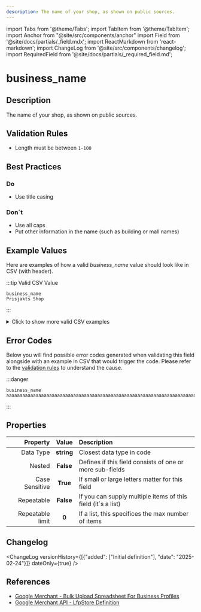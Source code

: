 ```yaml
---
description: The name of your shop, as shown on public sources.
---
```


import Tabs from '@theme/Tabs';
import TabItem from '@theme/TabItem';
import Anchor from "@site/src/components/anchor"
import Field from '@site/docs/partials/_field.mdx';
import ReactMarkdown from 'react-markdown';
import ChangeLog from '@site/src/components/changelog';
import RequiredField from '@site/docs/partials/_required_field.md';

# business_name

<RequiredField/>

## Description

The name of your shop, as shown on public sources.






## Validation Rules

- Length must be between `1-100`


## Best Practices


### Do

- Use title casing



### Don´t

- Use all caps
- Put other information in the name (such as building or mall names)




## Example Values

Here are examples of how a valid *business_name* value  should look like in CSV (with header).

:::tip Valid CSV Value

```csv
business_name
Prisjakts Shop
```

:::

<details>
  <summary>Click to show more valid CSV examples</summary>
  <div>

```csv
business_name
Prisjakts Shop
```

```csv
business_name
Elgiganten
```


  </div>
</details>

## Error Codes

Below you will find possible error codes generated when validating this field alongside with an example in CSV that would trigger the code. Please refer to the [validation rules](#validation-rules) to understand the cause.

:::danger <Anchor id="validation_invalid_length" title="validation_invalid_length" />

```csv
business_name
aaaaaaaaaaaaaaaaaaaaaaaaaaaaaaaaaaaaaaaaaaaaaaaaaaaaaaaaaaaaaaaaaaaaaaaaaaaaaaaaaaaaaaaaaaaaaaaaaaaaa
```

:::



## Properties

|     **Property** |         **Value**          | **Description**                                              |
|-----------------:|:--------------------------:|:-------------------------------------------------------------|
|        Data Type |    **string**     | Closest data type in code                                    |
|           Nested |      **False**      | Defines if this field consists of one or more sub-fields     |
|   Case Sensitive |  **True**  | If small or large letters matter for this field              |
|       Repeatable |    **False**    | If you can supply multiple items of this field (it´s a list) |
| Repeatable limit | **0** | If a list, this specifices the max number of items           |

## Changelog
<ChangeLog versionHistory={[{"added": ["Initial definition"], "date": "2025-02-24"}]} dateOnly={true} />

## References
- [Google Merchant - Bulk Upload Spreadsheet For Business Profiles](https://support.google.com/business/answer/3370250?hl=en&sjid=9926158084056215740-EU)
- [Google Merchant API - LfpStore Definition](https://developers.google.com/merchant/api/reference/rest/lfp_v1beta/accounts.lfpStores#LfpStore)
